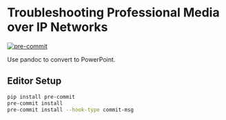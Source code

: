 # Troubleshooting Professional Media over IP Networks

[![pre-commit](https://img.shields.io/badge/pre--commit-enabled-brightgreen?logo=pre-commit)](https://github.com/pre-commit/pre-commit)

Use pandoc to convert to PowerPoint.

## Editor Setup

```bash
pip install pre-commit
pre-commit install
pre-commit install --hook-type commit-msg
```
